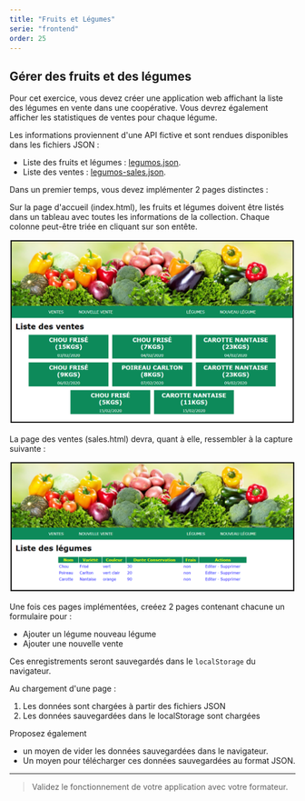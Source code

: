 ```yaml
---
title: "Fruits et Légumes"
serie: "frontend"
order: 25
---
```


## Gérer des fruits et des légumes

Pour cet exercice, vous devez créer une application web affichant la liste des légumes en vente dans une  coopérative. Vous devrez également afficher les statistiques de ventes pour chaque légume.

Les informations proviennent d'une API fictive et sont rendues disponibles dans les fichiers JSON :

- Liste des fruits et légumes : [legumos.json](legumos.json).
- Liste des ventes : [legumos-sales.json](legumos-sales.json).


Dans un premier temps, vous devez implémenter 2 pages distinctes :

Sur la page d'accueil (index.html), les fruits et légumes doivent être listés dans un tableau avec toutes les informations de la collection. Chaque colonne peut-être triée en cliquant sur son entête.

![legumos-home](legumos-home.png)

La page des ventes (sales.html) devra, quant à elle, ressembler à la capture suivante :

![legumos-list](legumos-list.png)


Une fois ces pages implémentées, creéez 2 pages contenant chacune un formulaire pour :
- Ajouter un légume nouveau légume
- Ajouter une nouvelle vente

Ces enregistrements seront sauvegardés dans le `localStorage` du navigateur.

Au chargement d'une page : 

1. Les données sont chargées à partir des fichiers JSON
2. Les données sauvegardées dans le localStorage sont chargées


Proposez également 
- un moyen de vider les données sauvegardées dans le navigateur.
- Un moyen pour télécharger ces données sauvegardées au format JSON.

---

> Validez le fonctionnement de votre application avec votre formateur.
